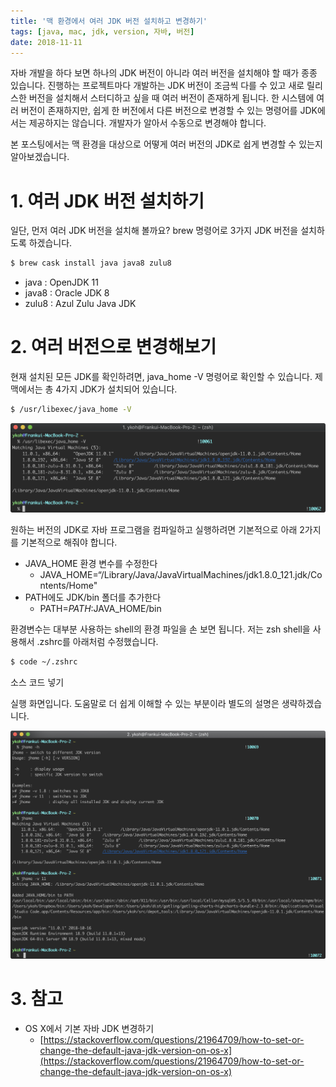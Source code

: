 ```yaml
---
title: '맥 환경에서 여러 JDK 버전 설치하고 변경하기'
tags: [java, mac, jdk, version, 자바, 버전]
date: 2018-11-11
---
```


자바 개발을 하다 보면 하나의 JDK 버전이 아니라 여러 버전을 설치해야 할 때가 종종 있습니다. 진행하는 프로젝트마다 개발하는 JDK 버전이 조금씩 다를 수 있고 새로 릴리스한 버전을 설치해서 스터디하고 싶을 때 여러 버전이 존재하게 됩니다. 한 시스템에 여러 버전이 존재하지만, 쉽게 한 버전에서 다른 버전으로 변경할 수 있는 명령어를 JDK에서는 제공하지는 않습니다. 개발자가 알아서 수동으로 변경해야 합니다.

본 포스팅에서는 맥 환경을 대상으로 어떻게 여러 버전의 JDK로 쉽게 변경할 수 있는지 알아보겠습니다.

# 1. 여러 JDK 버전 설치하기

일단, 먼저 여러 JDK 버전을 설치해 볼까요? brew 명령어로 3가지 JDK 버전을 설치하도록 하겠습니다.

```bash
$ brew cask install java java8 zulu8
```

- java : OpenJDK 11
- java8 : Oracle JDK 8
- zulu8 : Azul Zulu Java JDK

# 2. 여러 버전으로 변경해보기

현재 설치된 모든 JDK를 확인하려면, java_home -V 명령어로 확인할 수 있습니다. 제 맥에서는 총 4가지 JDK가 설치되어 있습니다.

```bash
$ /usr/libexec/java_home -V
```

![](../mac/images/맥-환경에서-여러-JDK-버전-설치하고-변경하기/image_1.png)

원하는 버전의 JDK로 자바 프로그램을 컴파일하고 실행하려면 기본적으로 아래 2가지를 기본적으로 해줘야 합니다.

- JAVA_HOME 환경 변수를 수정한다
  - JAVA_HOME=“/Library/Java/JavaVirtualMachines/jdk1.8.0_121.jdk/Contents/Home"
- PATH에도 JDK/bin 폴더를 추가한다
  - PATH=$PATH:$JAVA_HOME/bin

환경변수는 대부분 사용하는 shell의 환경 파일을 손 보면 됩니다. 저는 zsh shell을 사용해서 .zshrc를 아래처럼 수정했습니다.

```bash
$ code ~/.zshrc
```

소스 코드 넣기

실행 화면입니다. 도움말로 더 쉽게 이해할 수 있는 부분이라 별도의 설명은 생략하겠습니다.

![](../mac/images/맥-환경에서-여러-JDK-버전-설치하고-변경하기/image_2.png)

# 3. 참고

- OS X에서 기본 자바 JDK 변경하기
  - [https://stackoverflow.com/questions/21964709/how-to-set-or-change-the-default-java-jdk-version-on-os-x](https://stackoverflow.com/questions/21964709/how-to-set-or-change-the-default-java-jdk-version-on-os-x)

